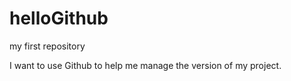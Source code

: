helloGithub
===========

my first repository

I want to use Github to help me manage the version of my project.
